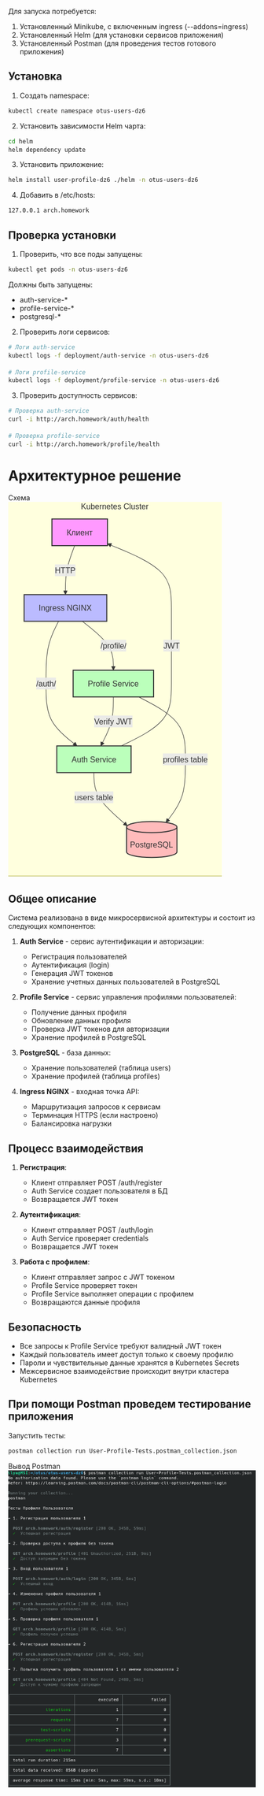 Для запуска потребуется:

1. Установленный Minikube, с включенным ingress (--addons=ingress)
2. Установленный Helm (для установки сервисов приложения)
3. Установленный Postman (для проведения тестов готового приложения)

## Установка

1. Создать namespace:

```bash
kubectl create namespace otus-users-dz6
```

2. Установить зависимости Helm чарта:

```bash
cd helm
helm dependency update
```

3. Установить приложение:

```bash
helm install user-profile-dz6 ./helm -n otus-users-dz6
```

4. Добавить в /etc/hosts:

```bash
127.0.0.1 arch.homework
```

## Проверка установки

1. Проверить, что все поды запущены:

```bash
kubectl get pods -n otus-users-dz6
```

Должны быть запущены:
- auth-service-*
- profile-service-*
- postgresql-*

2. Проверить логи сервисов:

```bash
# Логи auth-service
kubectl logs -f deployment/auth-service -n otus-users-dz6

# Логи profile-service
kubectl logs -f deployment/profile-service -n otus-users-dz6
```

3. Проверить доступность сервисов:

```bash
# Проверка auth-service
curl -i http://arch.homework/auth/health

# Проверка profile-service
curl -i http://arch.homework/profile/health
```

# Архитектурное решение

Схема <br />
![scheme.png](./scheme.png)
## Общее описание
Система реализована в виде микросервисной архитектуры и состоит из следующих компонентов:

1. **Auth Service** - сервис аутентификации и авторизации:
   - Регистрация пользователей
   - Аутентификация (login)
   - Генерация JWT токенов
   - Хранение учетных данных пользователей в PostgreSQL

2. **Profile Service** - сервис управления профилями пользователей:
   - Получение данных профиля
   - Обновление данных профиля
   - Проверка JWT токенов для авторизации
   - Хранение профилей в PostgreSQL

3. **PostgreSQL** - база данных:
   - Хранение пользователей (таблица users)
   - Хранение профилей (таблица profiles)

4. **Ingress NGINX** - входная точка API:
   - Маршрутизация запросов к сервисам
   - Терминация HTTPS (если настроено)
   - Балансировка нагрузки

## Процесс взаимодействия

1. **Регистрация**:
   - Клиент отправляет POST /auth/register
   - Auth Service создает пользователя в БД
   - Возвращается JWT токен

2. **Аутентификация**:
   - Клиент отправляет POST /auth/login
   - Auth Service проверяет credentials
   - Возвращается JWT токен

3. **Работа с профилем**:
   - Клиент отправляет запрос с JWT токеном
   - Profile Service проверяет токен
   - Profile Service выполняет операции с профилем
   - Возвращаются данные профиля

## Безопасность

- Все запросы к Profile Service требуют валидный JWT токен
- Каждый пользователь имеет доступ только к своему профилю
- Пароли и чувствительные данные хранятся в Kubernetes Secrets
- Межсервисное взаимодействие происходит внутри кластера Kubernetes

## При помощи Postman проведем тестирование приложения

Запустить тесты:

```bash
postman collection run User-Profile-Tests.postman_collection.json
```

Вывод Postman <br />
![postman.png](./postman.png)